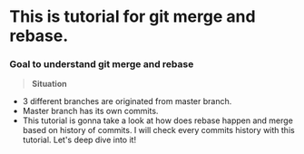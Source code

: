 # This is tutorial for git merge and rebase.

### Goal to understand git merge and rebase

> **Situation** 
* 3 different branches are originated from master branch. 
* Master branch has its own commits. 
* This tutorial is gonna take a look at how does rebase happen and merge based on history of commits. I will check every commits history with this tutorial. Let's deep dive into it!

